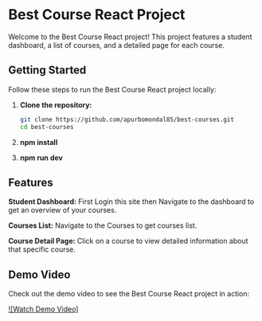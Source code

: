 # Best Course React Project

Welcome to the Best Course React project! This project features a student dashboard, a list of courses, and a detailed page for each course.

## Getting Started

Follow these steps to run the Best Course React project locally:

1. **Clone the repository:**

   ```bash
   git clone https://github.com/apurbomondal85/best-courses.git
   cd best-courses
2. **npm install**
3. **npm run dev**

## Features

**Student Dashboard:** First Login this site then Navigate to the dashboard to get an overview of your courses.

**Courses List:** Navigate to the Courses to get courses list.

**Course Detail Page:** Click on a course to view detailed information about that specific course.

## Demo Video

Check out the demo video to see the Best Course React project in action:

[![Watch Demo Video]]([https://www.youtube.com/your-video-link](https://drive.google.com/file/d/18ftdTq5wkA0GTsGpRL1bQASsUwi7ZqgX/view?usp=drive_link)https://drive.google.com/file/d/18ftdTq5wkA0GTsGpRL1bQASsUwi7ZqgX/view?usp=drive_link)
